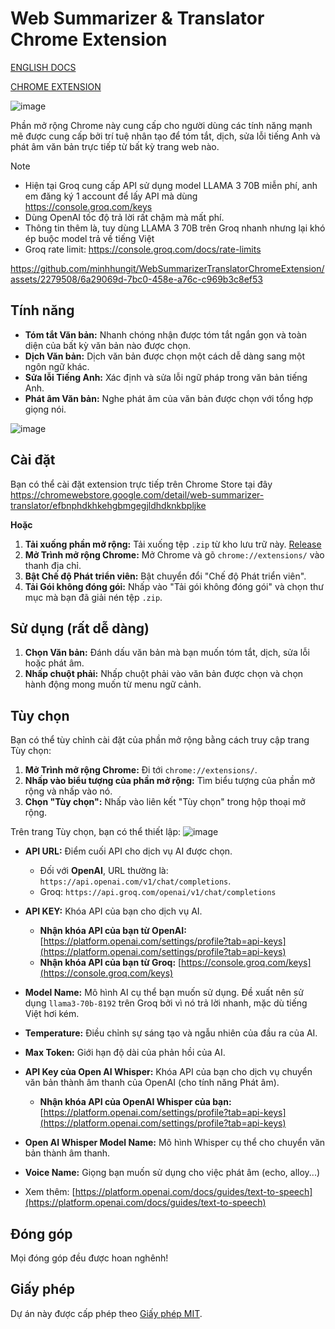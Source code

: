 # Web Summarizer & Translator Chrome Extension

[ENGLISH DOCS](https://github.com/minhhungit/WebSummarizerTranslatorChromeExtension/blob/main/README-EN.md)

[CHROME EXTENSION](https://chromewebstore.google.com/detail/web-summarizer-translator/efbnphdkhkehgbmgegjldhdknkbpljke)

![image](https://github.com/user-attachments/assets/502bc5f4-b17c-43d6-adee-1c6cf6af353f)

Phần mở rộng Chrome này cung cấp cho người dùng các tính năng mạnh mẽ được cung cấp bởi trí tuệ nhân tạo để tóm tắt, dịch, sửa lỗi tiếng Anh và phát âm văn bản trực tiếp từ bất kỳ trang web nào.
> [!NOTE]
> - Hiện tại Groq cung cấp API sử dụng model LLAMA 3 70B miễn phí, anh em đăng ký 1 account để lấy API mà dùng https://console.groq.com/keys
> - Dùng OpenAI tốc độ trả lời rất chậm mà mất phí.
> - Thông tin thêm là, tuy dùng LLAMA 3 70B trên Groq nhanh nhưng lại khó ép buộc model trả về tiếng Việt
> - Groq rate limit: https://console.groq.com/docs/rate-limits



https://github.com/minhhungit/WebSummarizerTranslatorChromeExtension/assets/2279508/6a29069d-7bc0-458e-a76c-c969b3c8ef53

## Tính năng

- **Tóm tắt Văn bản:** Nhanh chóng nhận được tóm tắt ngắn gọn và toàn diện của bất kỳ văn bản nào được chọn.
- **Dịch Văn bản:** Dịch văn bản được chọn một cách dễ dàng sang một ngôn ngữ khác.
- **Sửa lỗi Tiếng Anh:** Xác định và sửa lỗi ngữ pháp trong văn bản tiếng Anh.
- **Phát âm Văn bản:** Nghe phát âm của văn bản được chọn với tổng hợp giọng nói.

![image](https://github.com/user-attachments/assets/587139ee-4feb-4f0d-b47a-96d504151587)

## Cài đặt

Bạn có thể cài đặt extension trực tiếp trên Chrome Store tại đây https://chromewebstore.google.com/detail/web-summarizer-translator/efbnphdkhkehgbmgegjldhdknkbpljke

**Hoặc**

1. **Tải xuống phần mở rộng:** Tải xuống tệp `.zip` từ kho lưu trữ này. [Release](https://github.com/minhhungit/WebSummarizerTranslatorChromeExtension/releases)
2. **Mở Trình mở rộng Chrome:** Mở Chrome và gõ `chrome://extensions/` vào thanh địa chỉ.
3. **Bật Chế độ Phát triển viên:** Bật chuyển đổi "Chế độ Phát triển viên".
4. **Tải Gói không đóng gói:** Nhấp vào "Tải gói không đóng gói" và chọn thư mục mà bạn đã giải nén tệp `.zip`.

## Sử dụng (rất dễ dàng)

1. **Chọn Văn bản:** Đánh dấu văn bản mà bạn muốn tóm tắt, dịch, sửa lỗi hoặc phát âm.
2. **Nhấp chuột phải:** Nhấp chuột phải vào văn bản được chọn và chọn hành động mong muốn từ menu ngữ cảnh.

## Tùy chọn

Bạn có thể tùy chỉnh cài đặt của phần mở rộng bằng cách truy cập trang Tùy chọn:

1. **Mở Trình mở rộng Chrome:** Đi tới `chrome://extensions/`.
2. **Nhấp vào biểu tượng của phần mở rộng:** Tìm biểu tượng của phần mở rộng và nhấp vào nó.
3. **Chọn "Tùy chọn":** Nhấp vào liên kết "Tùy chọn" trong hộp thoại mở rộng.

Trên trang Tùy chọn, bạn có thể thiết lập:
![image](https://github.com/user-attachments/assets/f631896f-1955-4fba-9719-eafb755d07af)

- **API URL:** Điểm cuối API cho dịch vụ AI được chọn.
  - Đối với **OpenAI**, URL thường là: `https://api.openai.com/v1/chat/completions`.
  - Groq: `https://api.groq.com/openai/v1/chat/completions`

- **API KEY:** Khóa API của bạn cho dịch vụ AI.
    - **Nhận khóa API của bạn từ OpenAI:** [https://platform.openai.com/settings/profile?tab=api-keys](https://platform.openai.com/settings/profile?tab=api-keys)
    - **Nhận khóa API của bạn từ Groq:** [https://console.groq.com/keys](https://console.groq.com/keys)
- **Model Name:** Mô hình AI cụ thể bạn muốn sử dụng. Đề xuất nên sử dụng `llama3-70b-8192` trên Groq bởi vì nó trả lời nhanh, mặc dù tiếng Việt hơi kém.
- **Temperature:** Điều chỉnh sự sáng tạo và ngẫu nhiên của đầu ra của AI.
- **Max Token:** Giới hạn độ dài của phản hồi của AI.
- **API Key của Open AI Whisper:** Khóa API của bạn cho dịch vụ chuyển văn bản thành âm thanh của OpenAI (cho tính năng Phát âm).
    - **Nhận khóa API của OpenAI Whisper của bạn:** [https://platform.openai.com/settings/profile?tab=api-keys](https://platform.openai.com/settings/profile?tab=api-keys) 
- **Open AI Whisper Model Name:** Mô hình Whisper cụ thể cho chuyển văn bản thành âm thanh.
- **Voice Name:** Giọng bạn muốn sử dụng cho việc phát âm (echo, alloy...)
- Xem thêm: [https://platform.openai.com/docs/guides/text-to-speech](https://platform.openai.com/docs/guides/text-to-speech)

## Đóng góp

Mọi đóng góp đều được hoan nghênh!

## Giấy phép

Dự án này được cấp phép theo [Giấy phép MIT](LICENSE).
